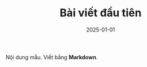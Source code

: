 ﻿---
layout: layouts/base.njk
title: Bài viết đầu tiên
tags: post
date: 2025-01-01
---
Nội dung mẫu. Viết bằng **Markdown**.
